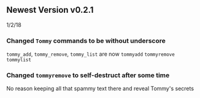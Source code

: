  ## Newest Version v0.2.1
 
 1/2/18
 
 ### Changed `Tommy` commands to be without underscore
 `tommy_add`, `tommy_remove`, `tommy_list` are now `tommyadd` `tommyremove` `tommylist`
 
 ### Changed `tommyremove` to self-destruct after some time
 No reason keeping all that spammy text there and reveal Tommy's secrets
 
